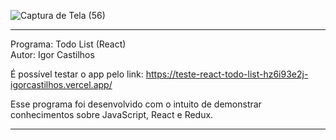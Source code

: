 ![Captura de Tela (56)](https://user-images.githubusercontent.com/101683017/179375440-de958b14-5982-4bf5-8866-ba6a7ca964c1.png)

************************************************************************************************************
Programa: Todo List (React)
<br>
Autor: Igor Castilhos
<br>

É possível testar o app pelo link: https://teste-react-todo-list-hz6i93e2j-igorcastilhos.vercel.app/
<br>

Esse programa foi desenvolvido com o intuito de demonstrar conhecimentos sobre JavaScript, React e Redux.
************************************************************************************************************
